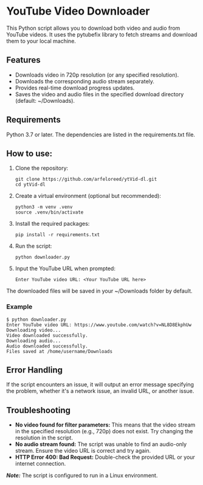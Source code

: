 # YouTube Video Downloader

This Python script allows you to download both video and audio from YouTube
videos. It uses the pytubefix library to fetch streams and download them
to your local machine.

## Features

- Downloads video in 720p resolution (or any specified resolution).
- Downloads the corresponding audio stream separately.
- Provides real-time download progress updates.
- Saves the video and audio files in the specified download directory (default: ~/Downloads).

## Requirements

Python 3.7 or later. The dependencies are listed in the requirements.txt file.

## How to use:
1. Clone the repository:

    ```
    git clone https://github.com/arfeloreed/ytVid-dl.git
    cd ytVid-dl
    ```

2. Create a virtual environment (optional but recommended):

    ```
    python3 -m venv .venv
    source .venv/bin/activate
    ```

3. Install the required packages:

    ```pip install -r requirements.txt```

4. Run the script:

    ```python downloader.py```

5. Input the YouTube URL when prompted:

    ```Enter YouTube video URL: <Your YouTube URL here>```

The downloaded files will be saved in your ~/Downloads folder by default.

### Example

```
$ python downloader.py
Enter YouTube video URL: https://www.youtube.com/watch?v=NL8D8EkphUw
Downloading video...
Video downloaded successfully.
Downloading audio...
Audio downloaded successfully.
Files saved at /home/username/Downloads
```

## Error Handling

If the script encounters an issue, it will output an error message specifying
the problem, whether it's a network issue, an invalid URL, or another issue.

## Troubleshooting

- **No video found for filter parameters:** This means that the video stream
        in the specified resolution (e.g., 720p) does not exist. Try changing the
        resolution in the script.
- **No audio stream found:** The script was unable to find an audio-only
        stream. Ensure the video URL is correct and try again.
- **HTTP Error 400: Bad Request:** Double-check the provided URL or your internet connection.

**_Note:_** The script is configured to run in a Linux environment.
